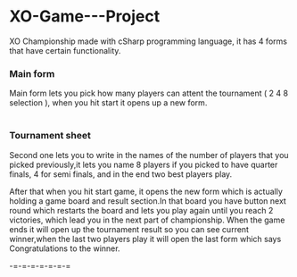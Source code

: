 # XO-Game---Project

XO Championship made with cSharp programming language, it has 4 forms that have certain functionality.

### Main form
Main form lets you pick how many players can attent the tournament ( 2 4 8 selection ), when you hit start it opens up a new form.
<br><br>




### Tournament sheet
Second one lets you to write in the names of the number of players that you picked previously,it lets you name 8 players
if you picked to have quarter finals, 4 for semi finals, and in the end two best players play.


After that when you hit start game,
it opens the new form which is actually holding a game board and result section.In that board you have button next round which restarts 
the board and lets you play again until you reach 2 victories, which lead you in the next part of championship.
When the game ends it will open up the tournament result so you can see current winner,when the last two players play it will open the last 
form which says Congratulations to the winner.

-=-=-=-=-=-=-=

